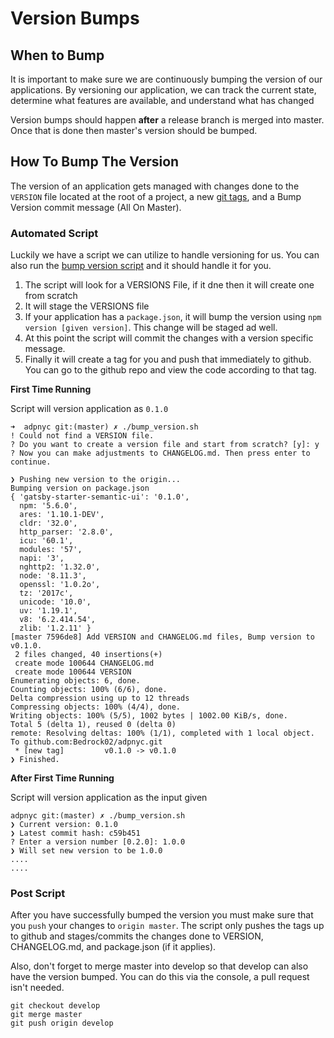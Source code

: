 # Version Bumps

## When to Bump
It is important to make sure we are continuously bumping the version of our applications. By versioning our application, we can track the current state, determine what features are available, and understand what has changed

Version bumps should happen __after__ a release branch is merged into master. Once that is done then master's version should be bumped.

## How To Bump The Version
The version of an application gets managed with changes done to the `VERSION` file located at the root of a project, a new [git tags](https://git-scm.com/book/en/v2/Git-Basics-Tagging), and a Bump Version commit message (All On Master).

### Automated Script
Luckily we have a script we can utilize to handle versioning for us. You can also run the [bump version script](/bump_version.sh) and it should handle it for you.

1. The script will look for a VERSIONS File, if it dne then it will create one from scratch
2. It will stage the VERSIONS file
3. If your application has a `package.json`, it will bump the version using `npm version [given version]`. This change will be staged ad well.
4. At this point the script will commit the changes with a version specific message.
5. Finally it will create a tag for you and push that immediately to github. You can go to the github repo and view the code according to that tag.

__First Time Running__

Script will version application as `0.1.0`
```
➜  adpnyc git:(master) ✗ ./bump_version.sh
! Could not find a VERSION file.
? Do you want to create a version file and start from scratch? [y]: y
? Now you can make adjustments to CHANGELOG.md. Then press enter to continue.

❯ Pushing new version to the origin...
Bumping version on package.json
{ 'gatsby-starter-semantic-ui': '0.1.0',
  npm: '5.6.0',
  ares: '1.10.1-DEV',
  cldr: '32.0',
  http_parser: '2.8.0',
  icu: '60.1',
  modules: '57',
  napi: '3',
  nghttp2: '1.32.0',
  node: '8.11.3',
  openssl: '1.0.2o',
  tz: '2017c',
  unicode: '10.0',
  uv: '1.19.1',
  v8: '6.2.414.54',
  zlib: '1.2.11' }
[master 7596de8] Add VERSION and CHANGELOG.md files, Bump version to v0.1.0.
 2 files changed, 40 insertions(+)
 create mode 100644 CHANGELOG.md
 create mode 100644 VERSION
Enumerating objects: 6, done.
Counting objects: 100% (6/6), done.
Delta compression using up to 12 threads
Compressing objects: 100% (4/4), done.
Writing objects: 100% (5/5), 1002 bytes | 1002.00 KiB/s, done.
Total 5 (delta 1), reused 0 (delta 0)
remote: Resolving deltas: 100% (1/1), completed with 1 local object.
To github.com:Bedrock02/adpnyc.git
 * [new tag]         v0.1.0 -> v0.1.0
❯ Finished.
```
__After First Time Running__

Script will version application as the input given
```
adpnyc git:(master) ✗ ./bump_version.sh
❯ Current version: 0.1.0
❯ Latest commit hash: c59b451
? Enter a version number [0.2.0]: 1.0.0
❯ Will set new version to be 1.0.0
....
....
```
### Post Script
After you have successfully bumped the version you must make sure that you `push` your changes to `origin master`. The script only pushes the tags up to github and stages/commits the changes done to VERSION, CHANGELOG.md, and package.json (if it applies).

Also, don't forget to merge master into develop so that develop can also have the version bumped. You can do this via the console, a pull request isn't needed.

```
git checkout develop
git merge master
git push origin develop
```
